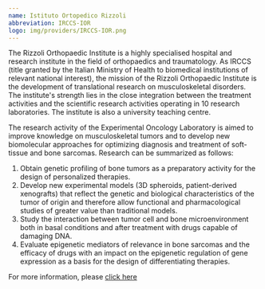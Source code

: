 ```yaml
---
name: Istituto Ortopedico Rizzoli
abbreviation: IRCCS-IOR
logo: img/providers/IRCCS-IOR.png
---
```


The Rizzoli Orthopaedic Institute is a highly specialised hospital and research institute in the field of orthopaedics and traumatology. As IRCCS (title granted by the Italian Ministry of Health to biomedical institutions of relevant national interest), the mission of the Rizzoli Orthopaedic Institute is the development of translational research on musculoskeletal disorders. The institute's strength lies in the close integration between the treatment activities and the scientific research activities operating in 10 research laboratories. The institute is also a university teaching centre.

The research activity of the Experimental Oncology Laboratory is aimed to improve knowledge on musculoskeletal tumors and to develop new biomolecular approaches for optimizing diagnosis and treatment of soft-tissue and bone sarcomas. Research can be summarized as follows:
1. Obtain genetic profiling of bone tumors as a preparatory activity for the design of personalized therapies.
2. Develop new experimental models (3D spheroids, patient-derived xenografts) that reflect the genetic and biological characteristics of the tumor of origin and therefore allow functional and pharmacological studies of greater value than traditional models.
3. Study the interaction between tumor cell and bone microenvironment both in basal conditions and after treatment with drugs capable of damaging DNA.
4. Evaluate epigenetic mediators of relevance in bone sarcomas and the efficacy of drugs with an impact on the epigenetic regulation of gene expression as a basis for the design of differentiating therapies.
   
For more information, please [click here](https://www.ior.it/en/laboratori/lab-di-oncol-sperim/laboratorio-di-oncologia-sperimentale/laboratory-experimental-oncology)

